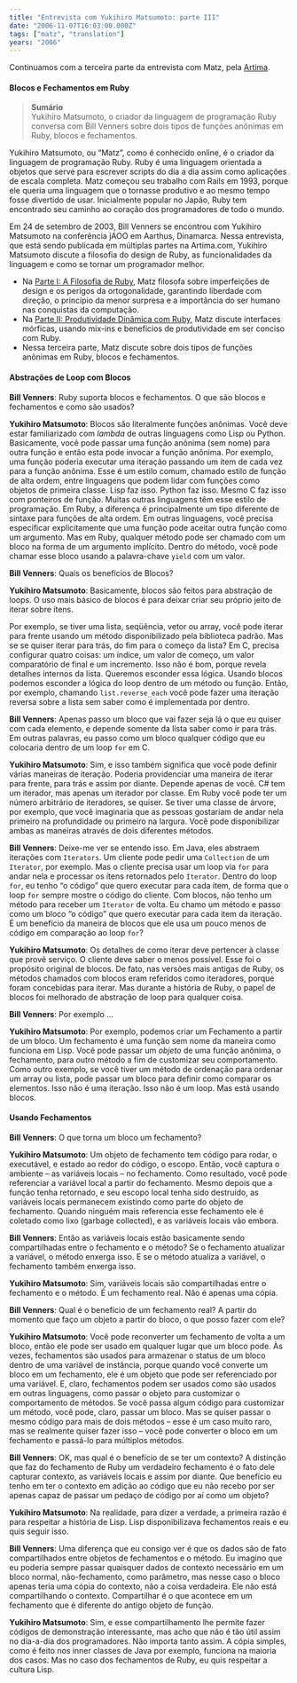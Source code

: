 ```yaml
---
title: "Entrevista com Yukihiro Matsumoto: parte III"
date: "2006-11-07T16:03:00.000Z"
tags: ["matz", "translation"]
years: "2006"
---
```


<p></p>
<p>Continuamos com a terceira parte da entrevista com Matz, pela <a href="http://www.artima.com/intv/closures.html">Artima</a>.</p>
<h4>Blocos e Fechamentos em Ruby</h4>
<blockquote><strong>Sumário</strong> <br>
  Yukihiro Matsumoto, o criador da linguagem de programação Ruby conversa com Bill Venners sobre dois tipos de funções anônimas em Ruby, blocos e fechamentos.</blockquote>
<p>Yukihiro Matsumoto, ou “Matz”, como é conhecido online, é o criador da linguagem de programação Ruby. Ruby é uma linguagem orientada a objetos que serve para escrever scripts do dia a dia assim como aplicações de escala completa. Matz começou seu trabalho com Rails em 1993, porque ele queria uma linguagem que o tornasse produtivo e ao mesmo tempo fosse divertido de usar. Inicialmente popular no Japão, Ruby tem encontrado seu caminho ao coração dos programadores de todo o mundo.</p>
<p>Em 24 de setembro de 2003, Bill Venners se encontrou com Yukihiro Matsumoto na conferência jAOO em Aarthus, Dinamarca. Nessa entrevista, que está sendo publicada em múltiplas partes na Artima.com, Yukihiro Matsumoto discute a filosofia do design de Ruby, as funcionalidades da linguagem e como se tornar um programador melhor.</p>
<ul>
  <li>Na <a href="http://www.balanceonrails.com.br/articles/2006/10/09/entrevista-com-yukihiro-matsumoto-parte-i">Parte I: A Filosofia de Ruby</a>, Matz filosofa sobre imperfeições de design e os perigos da ortogonalidade, garantindo liberdade com direção, o princípio da menor surpresa e a importância do ser humano nas conquistas da computação.</li>
  <li>Na <a href="http://www.balanceonrails.com.br/articles/2006/10/14/entrevista-com-yukihiro-matsumoto-parte-ii">Parte II: Produtividade Dinâmica com Ruby</a>, Matz discute interfaces mórficas, usando mix-ins e benefícios de produtividade em ser conciso com Ruby.</li>
  <li>Nessa terceira parte, Matz discute sobre dois tipos de funções anônimas em Ruby, blocos e fechamentos.</li>
</ul>
<p></p>
<p></p>
<h4>Abstrações de Loop com Blocos</h4>
<p><strong>Bill Venners</strong>: Ruby suporta blocos e fechamentos. O que são blocos e fechamentos e como são usados?</p>
<p><strong>Yukihiro Matsumoto</strong>: Blocos são literalmente funções anônimas. Você deve estar familiarizado com <em>lambda</em> de outras linguagens como Lisp ou Python. Basicamente, você pode passar uma função anônima (sem nome) para outra função e então esta pode invocar a função anônima. Por exemplo, uma função poderia executar uma iteração passando um item de cada vez para a função anônima. Esse é um estilo comum, chamado estilo de função de alta ordem, entre linguagens que podem lidar com funções como objetos de primeira classe. Lisp faz isso. Python faz isso. Mesmo C faz isso com ponteiros de função. Muitas outras linguagens têm esse estilo de programação. Em Ruby, a diferença é principalmente um tipo diferente de sintaxe para funções de alta ordem. Em outras linguagens, você precisa especificar explicitamente que uma função pode aceitar outra função como um argumento. Mas em Ruby, qualquer método pode ser chamado com um bloco na forma de um argumento implícito. Dentro do método, você pode chamar esse bloco usando a palavra-chave <code>yield</code> com um valor.</p>
<p><strong>Bill Venners</strong>: Quais os benefícios de Blocos?</p>
<p><strong>Yukihiro Matsumoto</strong>: Basicamente, blocos são feitos para abstração de loops. O uso mais básico de blocos é para deixar criar seu próprio jeito de iterar sobre ítens.</p>
<p>Por exemplo, se tiver uma lista, seqüência, vetor ou array, você pode iterar para frente usando um método disponibilizado pela biblioteca padrão. Mas se se quiser iterar para trás, do fim para o começo da lista? Em C, precisa configurar quatro coisas: um índice, um valor de começo, um valor comparatório de final e um incremento. Isso não é bom, porque revela detalhes internos da lista. Queremos esconder essa lógica. Usando blocos podemos esconder a lógica do loop dentro de um método ou função. Então, por exemplo, chamando <code>list.reverse_each</code> você pode fazer uma iteração reversa sobre a lista sem saber como é implementada por dentro.</p>
<p><strong>Bill Venners</strong>: Apenas passo um bloco que vai fazer seja lá o que eu quiser com cada elemento, e depende somente da lista saber como ir para trás. Em outras palavras, eu passo como um bloco qualquer código que eu colocaria dentro de um loop <code>for</code> em C.</p>
<p><strong>Yukihiro Matsumoto</strong>: Sim, e isso também significa que você pode definir várias maneiras de iteração. Poderia providenciar uma maneira de iterar para frente, para trás e assim por diante. Depende apenas de você. C# tem um iterador, mas apenas um iterador por classe. Em Ruby você pode ter um número arbitrário de iteradores, se quiser. Se tiver uma classe de árvore, por exemplo, que você imaginaria que as pessoas gostariam de andar nela primeiro na profundidade ou primeiro na largura. Você pode disponibilizar ambas as maneiras através de dois diferentes métodos.</p>
<p><strong>Bill Venners</strong>: Deixe-me ver se entendo isso. Em Java, eles abstraem iterações com <code>Iterators</code>. Um cliente pode pedir uma <code>Collection</code> de um <code>Iterator</code>, por exemplo. Mas o cliente precisa usar um loop via <code>for</code> para andar nela e processar os ítens retornados pelo <code>Iterator</code>. Dentro do loop <code>for</code>, eu tenho “o código” que quero executar para cada ítem, de forma que o loop <code>for</code> sempre mostre o código do cliente. Com blocos, não tenho um método para receber um <code>Iterator</code> de volta. Eu chamo um método e passo como um bloco “o código” que quero executar para cada item da iteração. É um benefício da maneira de blocos que ele usa um pouco menos de código em comparação ao loop <code>for</code>?</p>
<p><strong>Yukihiro Matsumoto</strong>: Os detalhes de como iterar deve pertencer à classe que provê serviço. O cliente deve saber o menos possível. Esse foi o propósito original de blocos. De fato, nas versões mais antigas de Ruby, os métodos chamados com blocos eram referidos como iteradores, porque foram concebidas para iterar. Mas durante a história de Ruby, o papel de blocos foi melhorado de abstração de loop para qualquer coisa.</p>
<p><strong>Bill Venners</strong>: Por exemplo …</p>
<p><strong>Yukihiro Matsumoto</strong>: Por exemplo, podemos criar um Fechamento a partir de um bloco. Um fechamento é uma função sem nome da maneira como funciona em Lisp. Você pode passar um <em>objeto</em> de uma função anônima, o fechamento, para outro método a fim de customizar seu comportamento. Como outro exemplo, se você tiver um método de ordenação para ordenar um array ou lista, pode passar um bloco para definir como comparar os elementos. Isso não é uma iteração. Isso não é um loop. Mas está usando blocos.</p>
<h4>Usando Fechamentos</h4>
<p><strong>Bill Venners</strong>: O que torna um bloco um fechamento?</p>
<p><strong>Yukihiro Matsumoto</strong>: Um objeto de fechamento tem código para rodar, o executável, e estado ao redor do código, o escopo. Então, você captura o ambiente – as variáveis locais – no fechamento. Como resultado, você pode referenciar a variável local a partir do fechamento. Mesmo depois que a função tenha retornado, e seu escopo local tenha sido destruído, as variáveis locais permanecem existindo como parte do objeto de fechamento. Quando ninguém mais referencia esse fechamento ele é coletado como lixo (garbage collected), e as variáveis locais vão embora.</p>
<p><strong>Bill Venners</strong>: Então as variáveis locais estão basicamente sendo compartilhadas entre o fechamento e o método? Se o fechamento atualizar a variável, o método enxerga isso. E se o método atualiza a variável, o fechamento também enxerga isso.</p>
<p><strong>Yukihiro Matsumoto</strong>: Sim, variáveis locais são compartilhadas entre o fechamento e o método. É um fechamento real. Não é apenas uma cópia.</p>
<p><strong>Bill Venners</strong>: Qual é o benefício de um fechamento real? A partir do momento que faço um objeto a partir do bloco, o que posso fazer com ele?</p>
<p><strong>Yukihiro Matsumoto</strong>: Você pode reconverter um fechamento de volta a um bloco, então ele pode ser usado em qualquer lugar que um bloco pode. Às vezes, fechamentos são usados para armazenar o status de um bloco dentro de uma variável de instância, porque quando você converte um bloco em um fechamento, ele é um objeto que pode ser referenciado por uma variável. E, claro, fechamentos podem ser usados como são usados em outras linguagens, como passar o objeto para customizar o comportamento de métodos. Se você passa algum código para customizar um método, você pode, claro, passar um bloco. Mas se quiser passar o mesmo código para mais de dois métodos – esse é um caso muito raro, mas se realmente quiser fazer isso – você pode converter o bloco em um fechamento e passá-lo para múltiplos métodos.</p>
<p><strong>Bill Venners</strong>: OK, mas qual é o benefício de se ter um contexto? A distinção que faz do fechamento de Ruby um verdadeiro fechamento é o fato dele capturar contexto, as variáveis locais e assim por diante. Que benefício eu tenho em ter o contexto em adição ao código que eu não recebo por ser apenas capaz de passar um pedaço de código por aí como um objeto?</p>
<p><strong>Yukihiro Matsumoto</strong>: Na realidade, para dizer a verdade, a primeira razão é para respeitar a história de Lisp. Lisp disponibilizava fechamentos reais e eu quis seguir isso.</p>
<p><strong>Bill Venners</strong>: Uma diferença que eu consigo ver é que os dados são de fato compartilhados entre objetos de fechamentos e o método. Eu imagino que eu poderia sempre passar quaisquer dados de contexto necessário em um bloco normal, não-fechamento, como parâmetro, mas nesse caso o bloco apenas teria uma cópia do contexto, não a coisa verdadeira. Ele não está compartilhando o contexto. Compartilhar é o que acontece em um fechamento que é diferente do antigo objeto de função.</p>
<p><strong>Yukihiro Matsumoto</strong>: Sim, e esse compartilhamento lhe permite fazer códigos de demonstração interessante, mas acho que não é tão útil assim no dia-a-dia dos programadores. Não importa tanto assim. A cópia simples, como é feito nos inner classes de Java por exemplo, funciona na maioria dos casos. Mas no caso dos fechamentos de Ruby, eu quis respeitar a cultura Lisp.</p>
<p></p>